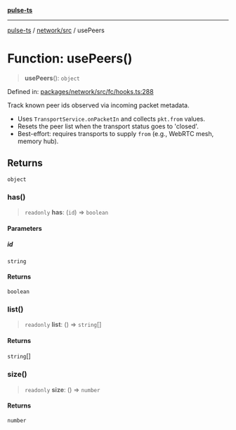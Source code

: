 [**pulse-ts**](../../../README.md)

***

[pulse-ts](../../../README.md) / [network/src](../README.md) / usePeers

# Function: usePeers()

> **usePeers**(): `object`

Defined in: [packages/network/src/fc/hooks.ts:288](https://github.com/jlehett/pulse-ts/blob/d786433c7cb88fe7c30a7029f46dff58815931cc/packages/network/src/fc/hooks.ts#L288)

Track known peer ids observed via incoming packet metadata.

- Uses `TransportService.onPacketIn` and collects `pkt.from` values.
- Resets the peer list when the transport status goes to 'closed'.
- Best-effort: requires transports to supply `from` (e.g., WebRTC mesh, memory hub).

## Returns

`object`

### has()

> `readonly` **has**: (`id`) => `boolean`

#### Parameters

##### id

`string`

#### Returns

`boolean`

### list()

> `readonly` **list**: () => `string`[]

#### Returns

`string`[]

### size()

> `readonly` **size**: () => `number`

#### Returns

`number`
